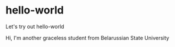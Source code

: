 # hello-world
Let's try out hello-world

Hi, I'm another graceless student from Belarussian State University
